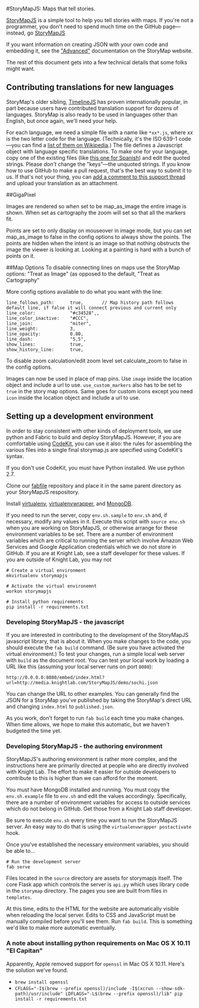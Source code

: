 #StoryMapJS: Maps that tell stories.

[StoryMapJS](http://storymap.knightlab.com) is a simple tool to help you tell stories with maps. If you're not a programmer, you don't need to spend much time on the GitHub page—instead, go [StoryMapJS](http://storymap.knightlab.com)

If you want information on creating JSON with your own code and embedding it, see the ["Advanced"](http://storymap.knightlab.com/advanced.html) documentation on the StoryMap website.

The rest of this document gets into a few technical details that some folks might want.

## Contributing translations for new languages

StoryMap's older sibling, [TimelineJS](http://timeline.knightlab.com) has proven internationally popular, in part because users have contributed translation support for dozens of languages.  StoryMap is also ready to be used in languages other than English, but once again, we'll need your help.

For each language, we need a simple file with a name like `*xx*.js`, where *xx* is the two letter code for the language. (Technically, it's the ISO 639-1 code—you can find a [list of them on Wikipedia](http://en.wikipedia.org/wiki/List_of_ISO_639-1_codes).) The file defines a Javascript object with language specific translations. To make one for your language, copy one of the existing files (like [this one for Spanish](https://github.com/NUKnightLab/StoryMapJS/blob/master/source/js/language/locale/es.js)) and edit the quoted strings. Please *don't* change the "keys"—the unquoted strings. If you know how to use GitHub to make a pull request, that's the best way to submit it to us. If that's not your thing, you can [add a comment to this support thread](https://knightlab.zendesk.com/entries/33066836-Help-us-translate-StoryMapJS-into-other-languages) and upload your translation as an attachment.

##GigaPixel

Images are rendered so when set to be map_as_image the entire image is shown. When set as cartography the zoom will set so that all the markers fit.

Points are set to only display on mouseover in image mode, but you can set map_as_image to false in the config options to always show the points. The points are hidden when the intent is an image so that nothing obstructs the image the viewer is looking at. Looking at a painting is hard with a bunch of points on it.

##Map Options
To disable connecting lines on maps use the StoryMap options: "Treat as Image" (as opposed to the default, "Treat as Cartography"

More config options available to do what you want with the line:

	line_follows_path:      true,		// Map history path follows default line, if false it will connect previous and current only
	line_color:             "#c34528",,
	line_color_inactive:    "#CCC",
	line_join:              "miter",
	line_weight:            3,
	line_opacity:           0.80,
	line_dash:              "5,5",
	show_lines:             true,
	show_history_line:      true,


To disable zoom calculation/edit zoom level set calculate_zoom to false in the config options.


Images can now be used in place of map pins.
Use `image` inside the location object and include a url to use. `use_custom_markers` also has to be set to `true` in the story map options. Same goes for custom icons except you need `icon` inside the location object and include a url to use.

## Setting up a development environment

In order to stay consistent with other kinds of deployment tools, we use python and Fabric to build and deploy StoryMapJS. However, if you are comfortable using [CodeKit](http://incident57.com/codekit/), you can use it also: the rules for assembling the various files into a single final storymap.js are specified using CodeKit's syntax.

If you don't use CodeKit, you must have Python installed. We use python 2.7.

Clone our [fabfile](https://github.com/NUKnightLab/fablib) repository and place it in the same parent directory as your StoryMapJS respository.

Install [virtualenv](https://pypi.python.org/pypi/virtualenv), [virtualenvwrapper](http://virtualenvwrapper.readthedocs.org/), and [MongoDB](https://www.mongodb.org/).

If you need to run the server, copy `env.sh.sample` to `env.sh` and, if necessary, modify any values in it. Execute this script with `source env.sh` when you are working on StoryMapJS, or otherwise arrange for these environment variables to be set. There are a number of environment variables which are critical to running the server which involve Amazon Web Services and Google Application credentials which we do not store in GitHub. If you are at Knight Lab, see a staff developer for these values. If you are outside of Knight Lab, you may not

    # Create a virtual environment
    mkvirtualenv storymapjs

    # Activate the virtual environemnt
    workon storymapjs

    # Install python requirements
    pip install -r requirements.txt

### Developing StoryMapJS - the javascript
If you are interested in contributing to the development of the StoryMapJS javascript library, that is about it. When you make changes to the code, you should execute the `fab build` command. (Be sure you have activated the virtual environment.) To test your changes, run a simple local web server with `build` as the document root. You can test your local work by loading a URL like this (assuming your local server runs on port `8080`):

	http://0.0.0.0:8080/embed/index.html?url=http://media.knightlab.com/StoryMapJS/demo/sochi.json

You can change the URL to other examples. You can generally find the JSON for a StoryMap you've published by taking the StoryMap's direct URL and changing `index.html` to `published.json`.

As you work, don't forget to run `fab build` each time you make changes. When time allows, we hope to make this automatic, but we haven't budgeted the time yet.

### Developing StoryMapJS - the authoring environment

StoryMapJS's authoring environment is rather more complex, and the instructions here are primarily directed at people who are directly involved with Knight Lab. The effort to make it easier for outside developers to contribute to this is higher than we can afford for the moment.  

You must have MongoDB installed and running. You must copy the `env.sh.example` file to `env.sh` and edit the values accordingly. Specifically, there are a number of environment variables for access to outside services which do not belong in GitHub. Get those from a Knight Lab staff developer.

Be sure to execute `env.sh` every time you want to run the StoryMapJS server. An easy way to do that is using the `virtualenvwrapper postactivate` hook.

Once you've established the necessary environment variables, you should be able to...

    # Run the development server
    fab serve

Files located in the `source` directory are assets for storymapjs itself. The core Flask app which controls the server is `api.py` which uses library code in the `storymap` directory. The pages you see are built from files in `templates`.

At this time, edits to the HTML for the website are automatically visible when reloading the local server. Edits to CSS and JavaScript must be manually compiled before you'll see them.  Run `fab build`. This is something we'd like to make more automatic eventually.

### A note about installing python requirements on Mac OS X 10.11 "El Capitan"
Apparently, Apple removed support for `openssl` in Mac OS X 10.11. Here's the solution we've found.

* `brew install openssl`
* `CFLAGS="-I$(brew --prefix openssl)/include -I$(xcrun --show-sdk-path)/usr/include" LDFLAGS="-L$(brew --prefix openssl)/lib" pip install -r requirements.txt`
